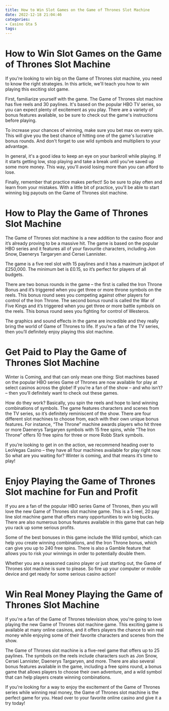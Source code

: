 ```yaml
---
title: How to Win Slot Games on the Game of Thrones Slot Machine
date: 2022-12-18 21:04:46
categories:
- Casino Gta 5
tags:
---
```



#  How to Win Slot Games on the Game of Thrones Slot Machine

If you're looking to win big on the Game of Thrones slot machine, you need to know the right strategies. In this article, we'll teach you how to win playing this exciting slot game.

First, familiarize yourself with the game. The Game of Thrones slot machine has five reels and 30 paylines. It's based on the popular HBO TV series, so you can expect plenty of excitement as you play. There are a variety of bonus features available, so be sure to check out the game's instructions before playing.

To increase your chances of winning, make sure you bet max on every spin. This will give you the best chance of hitting one of the game's lucrative bonus rounds. And don't forget to use wild symbols and multipliers to your advantage.

In general, it's a good idea to keep an eye on your bankroll while playing. If it starts getting low, stop playing and take a break until you've saved up some more money. This way, you'll avoid losing more than you can afford to lose.

Finally, remember that practice makes perfect! So be sure to play often and learn from your mistakes. With a little bit of practice, you'll be able to start winning big payouts on the Game of Thrones slot machine.

#  How to Play the Game of Thrones Slot Machine

The Game of Thrones slot machine is a new addition to the casino floor and it’s already proving to be a massive hit. The game is based on the popular HBO series and it features all of your favourite characters, including Jon Snow, Daenerys Targaryen and Cersei Lannister.

The game is a five reel slot with 15 paylines and it has a maximum jackpot of £250,000. The minimum bet is £0.15, so it’s perfect for players of all budgets.

There are two bonus rounds in the game – the first is called the Iron Throne Bonus and it’s triggered when you get three or more throne symbols on the reels. This bonus round sees you competing against other players for control of the Iron Throne. The second bonus round is called the War of Five Kings and it’s triggered when you get three or more battle symbols on the reels. This bonus round sees you fighting for control of Westeros.

The graphics and sound effects in the game are incredible and they really bring the world of Game of Thrones to life. If you’re a fan of the TV series, then you’ll definitely enjoy playing this slot machine.

#  Get Paid to Play the Game of Thrones Slot Machine

Winter is Coming, and that can only mean one thing: Slot machines based on the popular HBO series Game of Thrones are now available for play at select casinos across the globe! If you’re a fan of the show – and who isn’t? – then you’ll definitely want to check out these games.

How do they work? Basically, you spin the reels and hope to land winning combinations of symbols. The game features characters and scenes from the TV series, so it’s definitely reminiscent of the show. There are four different slot machines to choose from, each with their own unique bonus features. For instance, “The Throne” machine awards players who hit three or more Daenerys Targaryen symbols with 15 free spins, while “The Iron Throne” offers 10 free spins for three or more Robb Stark symbols.

If you’re looking to get in on the action, we recommend heading over to LeoVegas Casino – they have all four machines available for play right now. So what are you waiting for? Winter is coming, and that means it’s time to play!

#  Enjoy Playing the Game of Thrones Slot machine for Fun and Profit

If you are a fan of the popular HBO series Game of Thrones, then you will love the new Game of Thrones slot machine game. This is a 5 reel, 20 pay line slot machine game that offers many opportunities to win big bucks. There are also numerous bonus features available in this game that can help you rack up some serious profits.

Some of the best bonuses in this game include the Wild symbol, which can help you create winning combinations, and the Iron Throne bonus, which can give you up to 240 free spins. There is also a Gamble feature that allows you to risk your winnings in order to potentially double them.

Whether you are a seasoned casino player or just starting out, the Game of Thrones slot machine is sure to please. So fire up your computer or mobile device and get ready for some serious casino action!

#  Win Real Money Playing the Game of Thrones Slot Machine

If you're a fan of the Game of Thrones television show, you're going to love playing the new Game of Thrones slot machine game. This exciting game is available at many online casinos, and it offers players the chance to win real money while enjoying some of their favorite characters and scenes from the show.

The Game of Thrones slot machine is a five-reel game that offers up to 25 paylines. The symbols on the reels include characters such as Jon Snow, Cersei Lannister, Daenerys Targaryen, and more. There are also several bonus features available in the game, including a free spins round, a bonus game that allows players to choose their own adventure, and a wild symbol that can help players create winning combinations.

If you're looking for a way to enjoy the excitement of the Game of Thrones series while winning real money, the Game of Thrones slot machine is the perfect game for you. Head over to your favorite online casino and give it a try today!